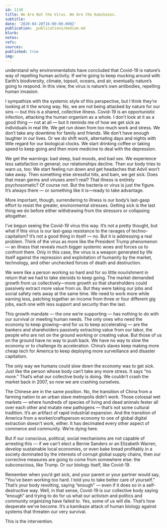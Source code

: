 ```yaml
---
id: 1130
title: We Are Not the Virus. We Are the Kamikazes.
subtitle: 
date: '2020-04-20T16:00:00.000Z'
publication: _publications/medium.md
blurb: 
notes: 
refs: 
sources: 
published: true
img: 
---
```

understand why environmentalists have concluded that Covid-19 is nature’s way of repelling human activity. If we’re going to keep mucking around with Earth’s biodiversity, climate, topsoil, oceans, and air, eventually nature’s going to respond. In this view, the virus is nature’s own antibodies, repelling human invasion.

I sympathize with the systemic style of this perspective, but I think they’re looking at it the wrong way. No, we are not being attacked by nature for our sins — but this is a shared, collective illness. Covid-19 is an opportunistic infection, attacking the human organism as a whole.
I don’t look at it as a good thing — not at all — but it reminds me of how we get sick as individuals in real life. We get run down from too much work and stress. We don’t take any downtime for family and friends. We don’t have enough laughter in our lives. Or we do shift work, alternating days and nights with little regard for our biological clocks. We start drinking coffee or taking speed to keep going and then more medicine to deal with the depression.

We get the warnings: bad sleep, bad moods, and bad sex. We experience less satisfaction in general; our relationships decline. Then our body tries to warn us, too: We start feeling run down and get headaches that Advil won’t take away. Then something else stressful hits, and bam, we get sick. Does that mean germs and viruses aren’t real? That illness is entirely psychosomatic? Of course not. But the bacteria or virus is just the figure. It’s always there — or something like it is—ready to take advantage.

More important, though, surrendering to illness is our body’s last-gasp effort to resist the greater, environmental stresses. Getting sick is the last thing we do before either withdrawing from the stressors or collapsing altogether.

I’ve begun seeing the Covid-19 virus this way. It’s not a pretty thought, but what if this virus is our last-gasp resistance to the ravages of techno-capitalism? It’s not a good thing in itself — no. But it is addressing a real problem. Think of the virus as more like the President Trump phenomenon — an illness that reveals much bigger systemic woes and forces us to confront them. Only in this case, the virus is a weapon generated by life itself against the repression and exploitation of humanity by the market, technology, and other unchecked forces of death and destruction.

We were like a person working so hard and for so little nourishment in return that we had to take steroids to keep going. The market demanded growth from us collectively—more growth so that shareholders could passively extract more value from us. But they were taking our jobs and social safety nets away at the same time. We need to work more while earning less, patching together an income from three or four different gig jobs, each one with less support and security than the last.

This growth mandate — the one we’re supporting — has nothing to do with our survival or meeting human needs. The only ones who need the economy to keep growing—and for us to keep accelerating — are the bankers and shareholders passively extracting value from our labor, the people who are not on the ground working or creating value. But those of us on the ground have no way to push back. We have no way to slow the economy or to challenge its acceleration. China’s slaves keep making more cheap tech for America to keep deploying more surveillance and disaster capitalism.

The only way we humans could slow down the economy was to get sick. Just like the person whose body can’t take any more stress. It says “no more.” That’s what our collective body is doing. We couldn’t crash the market back in 2007, so now we are crashing ourselves.

The Chinese are in the same position. No, the transition of China from a farming nation to an urban slave metropolis didn’t work. Those colossal wet markets — where hundreds of species of living and dead animals fester all over each other and mutate new pathogens — that’s not some cultural tradition. It’s an artifact of rapid industrial expansion. And the transition of America from a worker/craftsperson economy to one of global digital extraction doesn’t work, either. It has decimated every other aspect of commerce and community. We’re dying here.

But if our conscious, political, social mechanisms are not capable of arresting this — if we can’t elect a Bernie Sanders or an Elizabeth Warren, develop sustainable local economies, or even bake bread profitably in a society dominated by the interests of corrupt global supply chains, then our corrective measures are going to come from somewhere else: the subconscious, like Trump. Or our biology itself, like Covid-19.

Remember when you’d get sick, and your parent or your partner would say, “You’ve been working too hard. I told you to take better care of yourself.” That’s your body revolting, saying “enough” — even if it does so in a self-destructive way. Well, in that sense, Covid-19 is our collective body saying “enough” and trying to do for us what our activism and politics and community organizing have failed to. Yes, some of us will die. That’s how desperate we’ve become. It’s a kamikaze attack of human biology against systems that threaten our very survival.

This is the intervention.
